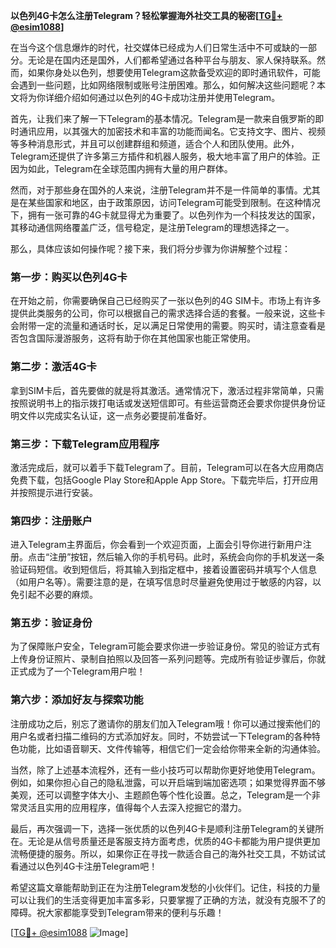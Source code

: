 **以色列4G卡怎么注册Telegram？轻松掌握海外社交工具的秘密[[TG💪+ @esim1088](https://t.me/s/esim1088)]**

在当今这个信息爆炸的时代，社交媒体已经成为人们日常生活中不可或缺的一部分。无论是在国内还是国外，人们都希望通过各种平台与朋友、家人保持联系。然而，如果你身处以色列，想要使用Telegram这款备受欢迎的即时通讯软件，可能会遇到一些问题，比如网络限制或账号注册困难。那么，如何解决这些问题呢？本文将为你详细介绍如何通过以色列的4G卡成功注册并使用Telegram。

首先，让我们来了解一下Telegram的基本情况。Telegram是一款来自俄罗斯的即时通讯应用，以其强大的加密技术和丰富的功能而闻名。它支持文字、图片、视频等多种消息形式，并且可以创建群组和频道，适合个人和团队使用。此外，Telegram还提供了许多第三方插件和机器人服务，极大地丰富了用户的体验。正因为如此，Telegram在全球范围内拥有大量的用户群体。

然而，对于那些身在国外的人来说，注册Telegram并不是一件简单的事情。尤其是在某些国家和地区，由于政策原因，访问Telegram可能受到限制。在这种情况下，拥有一张可靠的4G卡就显得尤为重要了。以色列作为一个科技发达的国家，其移动通信网络覆盖广泛，信号稳定，是注册Telegram的理想选择之一。

那么，具体应该如何操作呢？接下来，我们将分步骤为你讲解整个过程：

### 第一步：购买以色列4G卡

在开始之前，你需要确保自己已经购买了一张以色列的4G SIM卡。市场上有许多提供此类服务的公司，你可以根据自己的需求选择合适的套餐。一般来说，这些卡会附带一定的流量和通话时长，足以满足日常使用的需要。购买时，请注意查看是否包含国际漫游服务，这将有助于你在其他国家也能正常使用。

### 第二步：激活4G卡

拿到SIM卡后，首先要做的就是将其激活。通常情况下，激活过程非常简单，只需按照说明书上的指示拨打电话或发送短信即可。有些运营商还会要求你提供身份证明文件以完成实名认证，这一点务必要提前准备好。

### 第三步：下载Telegram应用程序

激活完成后，就可以着手下载Telegram了。目前，Telegram可以在各大应用商店免费下载，包括Google Play Store和Apple App Store。下载完毕后，打开应用并按照提示进行安装。

### 第四步：注册账户

进入Telegram主界面后，你会看到一个欢迎页面，上面会引导你进行新用户注册。点击“注册”按钮，然后输入你的手机号码。此时，系统会向你的手机发送一条验证码短信。收到短信后，将其输入到指定框中，接着设置密码并填写个人信息（如用户名等）。需要注意的是，在填写信息时尽量避免使用过于敏感的内容，以免引起不必要的麻烦。

### 第五步：验证身份

为了保障账户安全，Telegram可能会要求你进一步验证身份。常见的验证方式有上传身份证照片、录制自拍照以及回答一系列问题等。完成所有验证步骤后，你就正式成为了一个Telegram用户啦！

### 第六步：添加好友与探索功能

注册成功之后，别忘了邀请你的朋友们加入Telegram哦！你可以通过搜索他们的用户名或者扫描二维码的方式添加好友。同时，不妨尝试一下Telegram的各种特色功能，比如语音聊天、文件传输等，相信它们一定会给你带来全新的沟通体验。

当然，除了上述基本流程外，还有一些小技巧可以帮助你更好地使用Telegram。例如，如果你担心自己的隐私泄露，可以开启端到端加密选项；如果觉得界面不够美观，还可以调整字体大小、主题颜色等个性化设置。总之，Telegram是一个非常灵活且实用的应用程序，值得每个人去深入挖掘它的潜力。

最后，再次强调一下，选择一张优质的以色列4G卡是顺利注册Telegram的关键所在。无论是从信号质量还是客服支持方面考虑，优质的4G卡都能为用户提供更加流畅便捷的服务。所以，如果你正在寻找一款适合自己的海外社交工具，不妨试试看通过以色列4G卡注册Telegram吧！

希望这篇文章能帮助到正在为注册Telegram发愁的小伙伴们。记住，科技的力量可以让我们的生活变得更加丰富多彩，只要掌握了正确的方法，就没有克服不了的障碍。祝大家都能享受到Telegram带来的便利与乐趣！

[[TG💪+ @esim1088](https://t.me/s/esim1088) ![Image](https://i.postimg.cc/4NQfJmqS/Snipaste-2025-05-13-00-14-12.png)]